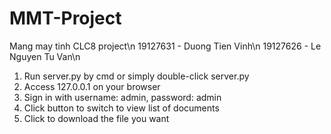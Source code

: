 # MMT-Project
Mang may tinh CLC8 project\n
19127631 - Duong Tien Vinh\n
19127626 - Le Nguyen Tu Van\n

1. Run server.py by cmd or simply double-click server.py
2. Access 127.0.0.1 on your browser
3. Sign in with username: admin, password: admin
4. Click button to switch to view list of documents
5. Click to download the file you want
